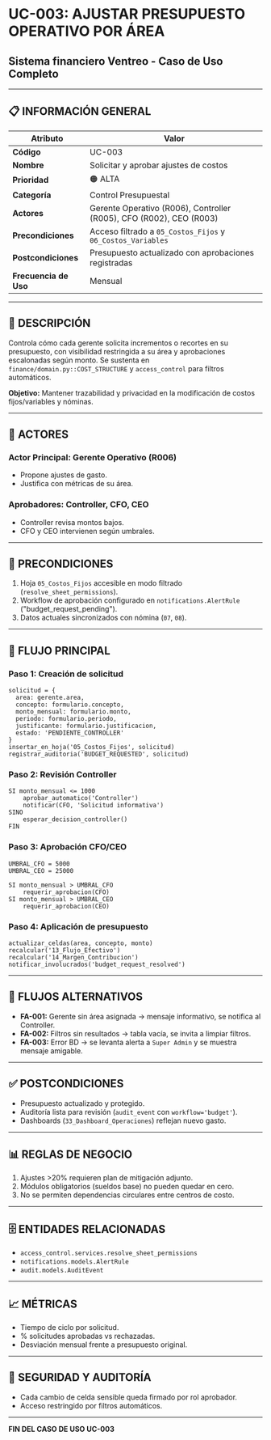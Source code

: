 # UC-003: AJUSTAR PRESUPUESTO OPERATIVO POR ÁREA

## Sistema financiero Ventreo - Caso de Uso Completo

---

## 📋 INFORMACIÓN GENERAL

|Atributo|Valor|
|---|---|
|**Código**|UC-003|
|**Nombre**|Solicitar y aprobar ajustes de costos|
|**Prioridad**|🟠 ALTA|
|**Categoría**|Control Presupuestal|
|**Actores**|Gerente Operativo (R006), Controller (R005), CFO (R002), CEO (R003)|
|**Precondiciones**|Acceso filtrado a `05_Costos_Fijos` y `06_Costos_Variables`|
|**Postcondiciones**|Presupuesto actualizado con aprobaciones registradas|
|**Frecuencia de Uso**|Mensual|

---

## 🎯 DESCRIPCIÓN

Controla cómo cada gerente solicita incrementos o recortes en su presupuesto, con visibilidad restringida a su área y aprobaciones escalonadas según monto. Se sustenta en `finance/domain.py::COST_STRUCTURE` y `access_control` para filtros automáticos.

**Objetivo:** Mantener trazabilidad y privacidad en la modificación de costos fijos/variables y nóminas.

---

## 👥 ACTORES

### Actor Principal: Gerente Operativo (R006)
- Propone ajustes de gasto.
- Justifica con métricas de su área.

### Aprobadores: Controller, CFO, CEO
- Controller revisa montos bajos.
- CFO y CEO intervienen según umbrales.

---

## 📝 PRECONDICIONES

1. Hoja `05_Costos_Fijos` accesible en modo filtrado (`resolve_sheet_permissions`).
2. Workflow de aprobación configurado en `notifications.AlertRule` ("budget_request_pending").
3. Datos actuales sincronizados con nómina (`07`, `08`).

---

## 🔄 FLUJO PRINCIPAL

### Paso 1: Creación de solicitud

```pseudocode
solicitud = {
  area: gerente.area,
  concepto: formulario.concepto,
  monto_mensual: formulario.monto,
  periodo: formulario.periodo,
  justificante: formulario.justificacion,
  estado: 'PENDIENTE_CONTROLLER'
}
insertar_en_hoja('05_Costos_Fijos', solicitud)
registrar_auditoria('BUDGET_REQUESTED', solicitud)
```

### Paso 2: Revisión Controller

```pseudocode
SI monto_mensual <= 1000
    aprobar_automatico('Controller')
    notificar(CFO, 'Solicitud informativa')
SINO
    esperar_decision_controller()
FIN
```

### Paso 3: Aprobación CFO/CEO

```pseudocode
UMBRAL_CFO = 5000
UMBRAL_CEO = 25000

SI monto_mensual > UMBRAL_CFO
    requerir_aprobacion(CFO)
SI monto_mensual > UMBRAL_CEO
    requerir_aprobacion(CEO)
```

### Paso 4: Aplicación de presupuesto

```pseudocode
actualizar_celdas(area, concepto, monto)
recalcular('13_Flujo_Efectivo')
recalcular('14_Margen_Contribucion')
notificar_involucrados('budget_request_resolved')
```

---

## 🔀 FLUJOS ALTERNATIVOS

- **FA-001:** Gerente sin área asignada → mensaje informativo, se notifica al Controller.
- **FA-002:** Filtros sin resultados → tabla vacía, se invita a limpiar filtros.
- **FA-003:** Error BD → se levanta alerta a `Super Admin` y se muestra mensaje amigable.

---

## ✅ POSTCONDICIONES

- Presupuesto actualizado y protegido.
- Auditoría lista para revisión (`audit_event` con `workflow='budget'`).
- Dashboards (`33_Dashboard_Operaciones`) reflejan nuevo gasto.

---

## 📊 REGLAS DE NEGOCIO

1. Ajustes >20% requieren plan de mitigación adjunto.
2. Módulos obligatorios (sueldos base) no pueden quedar en cero.
3. No se permiten dependencias circulares entre centros de costo.

---

## 🗄️ ENTIDADES RELACIONADAS

- `access_control.services.resolve_sheet_permissions`
- `notifications.models.AlertRule`
- `audit.models.AuditEvent`

---

## 📈 MÉTRICAS

- Tiempo de ciclo por solicitud.
- % solicitudes aprobadas vs rechazadas.
- Desviación mensual frente a presupuesto original.

---

## 🔐 SEGURIDAD Y AUDITORÍA

- Cada cambio de celda sensible queda firmado por rol aprobador.
- Acceso restringido por filtros automáticos.

---

**FIN DEL CASO DE USO UC-003**
